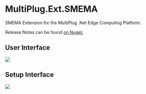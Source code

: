 # MultiPlug.Ext.SMEMA
SMEMA Extension for the MultiPlug .Net Edge Computing Platform.

Release Notes can be found [on Nuget.](https://www.nuget.org/packages/MultiPlug.Ext.SMEMA/#releasenotes-tab])

## User Interface
![](https://www.smema-ethernet-adaptor.info/images/smema-ethernet-adaptor-user-interface.jpg)

## Setup Interface
![](https://www.smema-ethernet-adaptor.info/images/smema-ethernet-adaptor-setup-interface.jpg)
